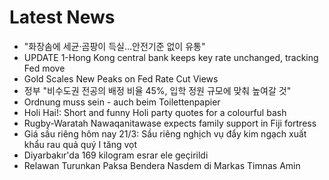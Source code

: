 # Latest News
-  "화장솜에 세균·곰팡이 득실…안전기준 없이 유통"
-  UPDATE 1-Hong Kong central bank keeps key rate unchanged, tracking Fed move
-  Gold Scales New Peaks on Fed Rate Cut Views
-  정부 "비수도권 전공의 배정 비율 45%, 입학 정원 규모에 맞춰 높여갈 것"
-  Ordnung muss sein - auch beim Toilettenpapier
-  Holi Hai!: Short and funny Holi party quotes for a colourful bash
-  Rugby-Waratah Nawaqanitawase expects family support in Fiji fortress
-  Giá sầu riêng hôm nay 21/3: Sầu riêng nghịch vụ đẩy kim ngạch xuất khẩu rau quả quý I tăng vọt
-  Diyarbakır'da 169 kilogram esrar ele geçirildi
-  Relawan Turunkan Paksa Bendera Nasdem di Markas Timnas Amin
